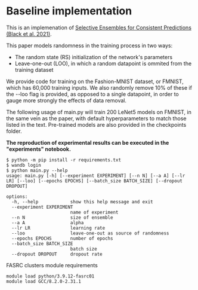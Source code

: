 # Baseline implementation

This is an implemenation of [Selective Ensembles for Consistent Predictions (Black et al. 2021)](https://arxiv.org/abs/2111.08230).

This paper models randomness in the training process in two ways:
- The random state (RS) initialization of the network's parameters
- Leave-one-out (LOO), in which a random datapoint is ommited from the training dataset

We provide code for training on the Fashion-MNIST dataset, or FMNIST, which has 60,000 training inputs. We also randomly remove 10% of these if the --loo flag is provided, as opposed to a single datapoint, in order to gauge more strongly the effects of data removal.

The following usage of main.py will train 200 LeNet5 models on FMNIST, in the same vein as the paper, with default hyperparameters to match those listed in the text. Pre-trained models are also provided in the checkpoints folder.

**The reproduction of experimental results can be executed in the "experiments" notebook.**

```
$ python -m pip install -r requirements.txt
$ wandb login
$ python main.py --help
usage: main.py [-h] [--experiment EXPERIMENT] [--n N] [--a A] [--lr LR] [--loo] [--epochs EPOCHS] [--batch_size BATCH_SIZE] [--dropout DROPOUT]

options:
  -h, --help            show this help message and exit
  --experiment EXPERIMENT
                        name of experiment
  --n N                 size of ensemble
  --a A                 alpha
  --lr LR               learning rate
  --loo                 leave-one-out as source of randomness
  --epochs EPOCHS       number of epochs
  --batch_size BATCH_SIZE
                        batch size
  --dropout DROPOUT     dropout rate
```

FASRC clusters module requirements
```
module load python/3.9.12-fasrc01
module load GCC/8.2.0-2.31.1
```
